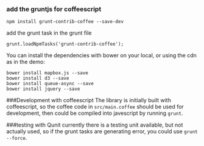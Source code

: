 ### add the gruntjs for coffeescript 
```
npm install grunt-contrib-coffee --save-dev
```

add the grunt task in the grunt file
```
grunt.loadNpmTasks('grunt-contrib-coffee');
```

You can install the dependencies with bower on your local, or using the cdn as in the demo:
```
bower install mapbox.js --save
bower install d3 --save
bower install queue-async --save
bower install jquery --save
```

###Development with coffeescript
The library is initially built with coffeescript, so the coffee code in `src/main.coffee` should be used for development, then could be compiled into javescript by running `grunt`.

###testing with Qunit
currently there is a testing unit available, but not actually used, so if the grunt tasks are generating error, you could use `grunt --force`.
 